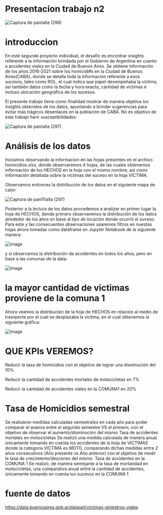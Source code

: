 # Presentacion trabajo n2

![Captura de pantalla (296)](https://github.com/nicomoya321/siniestro1/assets/104875334/510edd6b-3da0-422c-8766-564b120df930)


# introduccion
En este segundo proyecto individual, el desafío es encontrar insights referente a la información brindada por el Gobierno de Argentina en cuanto a accidentes viales en la Ciudad de Buenos Aires.
Se obtiene información de los años 2016-2021 sobre los homicidi#s en la Ciudad de Buenos Aires(CABA), donde se detalla toda la información referente a esos sucesos, tales como ROL, el cual indica que papel desempeñaba la victima, asi también datos como la fecha y hora exacta, cantidad de victimas e incluso ubicación geográfica de los sucesos.

El presente trabajo tiene como finalidad mostrar de manera objetiva los insights obtenidos de los datos, apuntando a brindar sugerencias para evitar más trágicos desenlaces en la población de CABA. No es objetivo de este trabajo herir susceptibilidades.

![Captura de pantalla (297)](https://github.com/nicomoya321/siniestro1/assets/104875334/6a1c7cb0-98c3-4d5c-ae81-306b05fd9688)






# Análisis de los datos
Iniciamos observando la informacion en las hojas presentes en el archivo homicidios.xlsx, donde observaremos 4 hojas, de las cuales obtenemos información de los HECHOS en la hoja con el mismo nombre; así como información detallada sobre la víctimas del suceso en la hoja VICTIMA.

Observamos entonces la distribución de los datos en el siguiente mapa de calor:

![Captura de pan11talla (297)](https://github.com/nicomoya321/siniestro1/assets/104875334/e4c48ca3-4f8d-41ad-a993-4052b25fb9de)



Posterior a la lectura de los datos procedemos a analizar en primer lugar la hoja de HECHOS, donde primero observaremos la distribución de los datos alrededor de los años en base al tipo de locación donde ocurrió el suceso. Para este y las consecuentes observaciones usaremos filtros en nuestas hojas ahora tomadas como dataframe en Jupyter Notebook de la siguiente manera:

![image](https://github.com/nicomoya321/siniestro1/assets/104875334/db8236e8-c58a-4067-adf7-4699e7c4a3d6)

y si observamos la distribución de accidentes en todos los años, pero en base a las comunas de la data:

![image](https://github.com/nicomoya321/siniestro1/assets/104875334/55f06e62-d867-45e0-8280-ddbd5f2be6f2)

# la mayor cantidad de victimas proviene de la comuna 1
Ahora veamos la distribución de la hoja de HECHOS en relación al medio de trasnporte por el cual se desplazaba la victima, en el cual obtenemos la siguiente gráfica:


![image](https://github.com/nicomoya321/siniestro1/assets/104875334/39890087-de85-41e2-a3cc-ce24b477590b)

# QUE KPIs VEREMOS?
Reducir la tasa de homicidios con el objetivo de lograr una disminución del 10%

Reducir la cantidad de accidentes mortales de motocicletas en 7%

Reducir la cantidad de accidentes viales en la COMUNA1 en 20%

# Tasa de Homicidios semestral
Se realizaron medidas calculadas semestrales en cada año para poder comparar el avance entre el segundo semestre VS el primero, con el objetivo de observar el aumento/disminución del mismo
Tasa de accidentes mortales en motocicletas
Se realizó una medida calculada de manera anual únicamente tomando en cuenta los accidentes de la hoja de VICTIMAS donde la categoría VICTIMA es MOTO, comparando dichas medidas entre 2 años consecutivos (Año presente vs Año anterior) con el objetivo de medir la tasa de crecimiento/descenso del mismo.
Tasa de accidentes en la COMUNA 1
Se realizó, de manera semejante a la tasa de mortandad en motocicletas, una comparativa anual entre la cantidad de accidentes, únicamente tomando en cuenta los sucesos en la COMUNA 1

# fuente de datos
https://data.buenosaires.gob.ar/dataset/victimas-siniestros-viales
